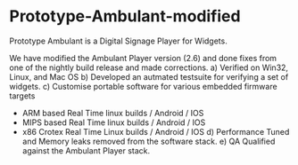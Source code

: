 # Prototype-Ambulant-modified
Prototype Ambulant is a Digital Signage Player for Widgets.

We have modified the Ambulant Player version (2.6) and done fixes
from one of the nightly build release and made corrections.
a) Verified on Win32, Linux, and Mac OS
b) Developed an autmated testsuite for verifying a set of widgets.
c) Customise portable software for various embedded firmware targets
   - ARM based Real Time linux builds  / Android  / IOS
   - MIPS based Real Time linux builds / Android  / IOS
   - x86 Crotex Real Time Linux builds / Android  / IOS
d) Performance Tuned and Memory leaks removed from the software stack.
e) QA Qualified against the Ambulant Player stack.
